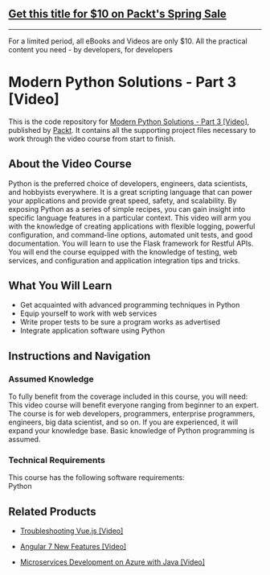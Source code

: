 ## [Get this title for $10 on Packt's Spring Sale](https://www.packt.com/V07889?utm_source=github&utm_medium=packt-github-repo&utm_campaign=spring_10_dollar_2022)
-----
For a limited period, all eBooks and Videos are only $10. All the practical content you need \- by developers, for developers

# Modern Python Solutions - Part 3 [Video]
This is the code repository for [Modern Python Solutions - Part 3 [Video]](https://www.packtpub.com/application-development/modern-python-solutions-part-3-video?utm_source=github&utm_medium=repository&utm_campaign=9781788297936), published by [Packt](https://www.packtpub.com/?utm_source=github). It contains all the supporting project files necessary to work through the video course from start to finish.
## About the Video Course
Python is the preferred choice of developers, engineers, data scientists, and hobbyists everywhere. It is a great scripting language that can power your applications and provide great speed, safety, and scalability. By exposing Python as a series of simple recipes, you can gain insight into specific language features in a particular context. This video will arm you with the knowledge of creating applications with flexible logging, powerful configuration, and command-line options, automated unit tests, and good documentation. You will learn to use the Flask framework for Restful APIs. You will end the course equipped with the knowledge of testing, web services, and configuration and application integration tips and tricks.

<H2>What You Will Learn</H2>
<DIV class=book-info-will-learn-text>
<UL>
<LI>Get acquainted with advanced programming techniques in Python 
<LI>Equip yourself to work with web services 
<LI>Write proper tests to be sure a program works as advertised 
<LI>Integrate application software using Python </LI></UL></DIV>

## Instructions and Navigation
### Assumed Knowledge
To fully benefit from the coverage included in this course, you will need:<br/>
This video course will benefit everyone ranging from beginner to an expert. The course is for web developers, programmers, enterprise programmers, engineers, big data scientist, and so on. If you are experienced, it will expand your knowledge base. Basic knowledge of Python programming is assumed.
### Technical Requirements
This course has the following software requirements:<br/>
Python

## Related Products
* [Troubleshooting Vue.js [Video]](https://www.packtpub.com/application-development/troubleshooting-vuejs-video?utm_source=github&utm_medium=repository&utm_campaign=9781788993531)

* [Angular 7 New Features [Video]](https://www.packtpub.com/web-development/angular-7-new-features-video?utm_source=github&utm_medium=repository&utm_campaign=9781789619683)

* [Microservices Development on Azure with Java [Video]](https://www.packtpub.com/virtualization-and-cloud/microservices-development-azure-java-video?utm_source=github&utm_medium=repository&utm_campaign=9781789808858)

